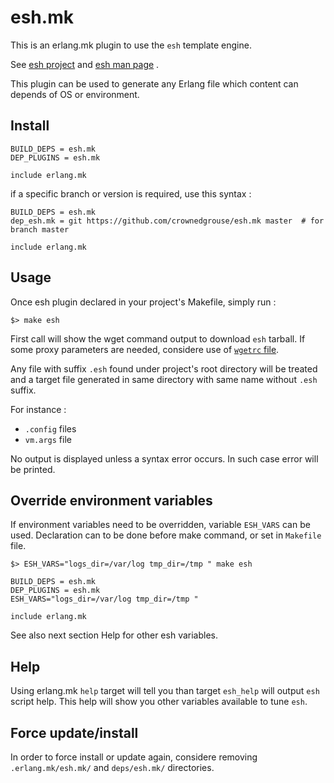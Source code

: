 # esh.mk

This is an erlang.mk plugin to use the `esh` template engine.

See [esh project](https://github.com/jirutka/esh) and [esh man page](https://github.com/jirutka/esh/blob/master/esh.1.adoc) .

This plugin can be used to generate any Erlang file which content can depends of OS or environment.

## Install

```make
BUILD_DEPS = esh.mk
DEP_PLUGINS = esh.mk

include erlang.mk
```

if a specific branch or version is required, use this syntax :

```make
BUILD_DEPS = esh.mk
dep_esh.mk = git https://github.com/crownedgrouse/esh.mk master  # for branch master

include erlang.mk
```

## Usage

Once esh plugin declared in your project's Makefile, simply run :

```shell
$> make esh
```
First call will show the wget command output to download `esh` tarball. If some proxy parameters are needed, considere use of [`wgetrc` file](https://www.gnu.org/software/wget/manual/html_node/Startup-File.html#Startup-File).

Any file with suffix `.esh` found under project's root directory will be treated and a target file generated in same directory with same name without `.esh` suffix.

For instance :
- `.config` files
- `vm.args` file

No output is displayed unless a syntax error occurs. In such case error will be printed.

## Override environment variables

If environment variables need to be overridden, variable `ESH_VARS` can be used.
Declaration can to be done before make command, or set in `Makefile` file.

```shell
$> ESH_VARS="logs_dir=/var/log tmp_dir=/tmp " make esh
``` 

```make
BUILD_DEPS = esh.mk
DEP_PLUGINS = esh.mk
ESH_VARS="logs_dir=/var/log tmp_dir=/tmp "

include erlang.mk
```
See also next section Help for other esh variables.

## Help

Using erlang.mk `help` target will tell you than target `esh_help` will output `esh` script help. This help will show you other variables available to tune `esh`.

## Force update/install

In order to force install or update again, considere removing `.erlang.mk/esh.mk/` and `deps/esh.mk/` directories.

